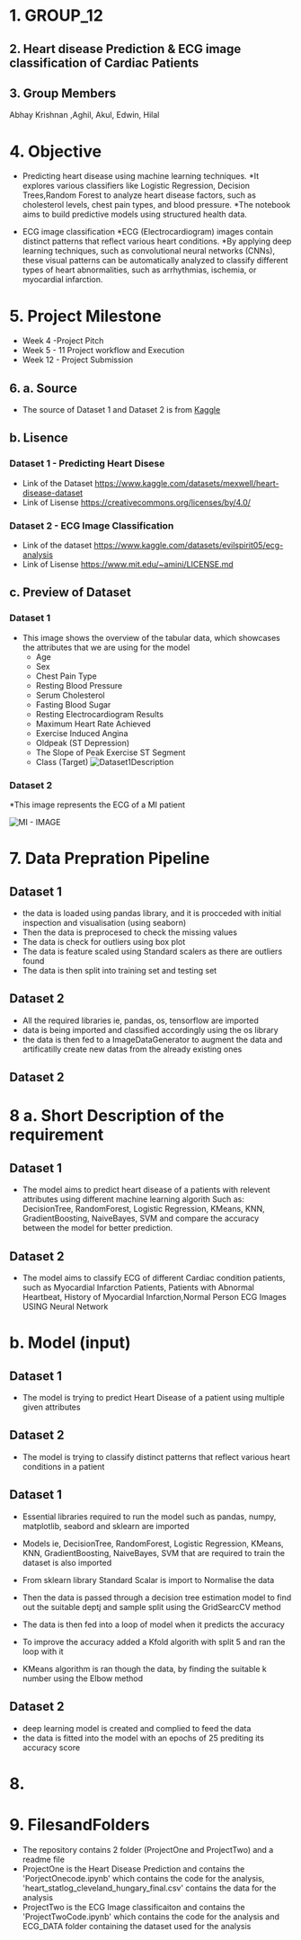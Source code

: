 # 1. GROUP_12

## 2. Heart disease Prediction & ECG image classification of Cardiac Patients

## 3. Group Members
Abhay Krishnan ,Aghil, Akul, Edwin, Hilal

# 4. Objective
* Predicting heart disease using machine learning techniques.
    *It explores various classifiers like Logistic Regression, Decision Trees,Random Forest to analyze heart disease factors, such as cholesterol levels, chest pain types, and blood pressure. 
    *The notebook aims to build predictive models using structured health data.

* ECG image classification
    *ECG (Electrocardiogram) images contain distinct patterns that reflect various heart conditions. 
    *By applying deep learning techniques, such as convolutional neural networks (CNNs), these visual patterns can be automatically analyzed to classify different types of heart abnormalities, such as arrhythmias, ischemia, or myocardial infarction. 

# 5. Project Milestone
*   Week 4 -Project Pitch
*   Week 5 - 11 Project workflow and Execution
*   Week 12 - Project Submission

## 6. a. Source
* The source of Dataset 1 and Dataset 2 is from [Kaggle](https://www.kaggle.com/)

## b. Lisence
### Dataset 1 - Predicting Heart Disese
* Link of the Dataset https://www.kaggle.com/datasets/mexwell/heart-disease-dataset
* Link of Lisense https://creativecommons.org/licenses/by/4.0/

### Dataset 2 - ECG Image Classification
* Link of the dataset https://www.kaggle.com/datasets/evilspirit05/ecg-analysis
* Link of Lisense https://www.mit.edu/~amini/LICENSE.md

## c. Preview of Dataset

### Dataset 1
* This image shows the overview of the tabular data, which showcases the attributes that we are using for the model
    - Age
    - Sex
    - Chest Pain Type
    - Resting Blood Pressure 
    - Serum Cholesterol 
    - Fasting Blood Sugar
    - Resting Electrocardiogram Results 
    - Maximum Heart Rate Achieved 
    - Exercise Induced Angina
    - Oldpeak (ST Depression)
    - The Slope of Peak Exercise ST Segment
    - Class (Target)​
![Dataset1Description](https://github.com/user-attachments/assets/1e119828-043f-4f21-af0e-f475a31b4550)
### Dataset 2 

*This image represents the ECG of a MI patient

![MI - IMAGE](https://github.com/user-attachments/assets/f8f64f06-6716-400a-9fcc-bead43c8da47)

# 7. Data Prepration Pipeline
## Dataset 1
*   the data is loaded using pandas library, and it is procceded with initial inspection and visualisation (using seaborn)
*   Then the data is preprocesed to check the missing values 
*   The data is check for outliers using box plot
*   The data is feature scaled using Standard scalers as there are outliers found
*   The data is then split into training set and testing set

## Dataset 2
*   All the required libraries ie, pandas, os, tensorflow are imported
*   data is being imported and classified accordingly using the os library
*   the data is then fed to a ImageDataGenerator to augment the data and artificatilly create new datas from the already existing ones

## Dataset 2

# 8 a. Short Description of the requirement
## Dataset 1 
*   The model aims to predict heart disease of a patients with relevent attributes using different machine learning algorith Such as: DecisionTree, RandomForest, Logistic Regression, KMeans, KNN, GradientBoosting, NaiveBayes, SVM and compare the accuracy between the model for better prediction.

## Dataset 2 
*   The model aims to classify ECG of different Cardiac condition patients, such as Myocardial Infarction Patients​, Patients with Abnormal Heartbeat​, History of Myocardial Infarction​,Normal Person ECG Images​ USING Neural Network

# b. Model (input)
## Dataset 1 
*   The model is trying to predict Heart Disease of a patient using multiple given attributes

## Dataset 2
*   The model is trying to classify distinct patterns that reflect various heart conditions in a patient 


## Dataset 1
*   Essential libraries required to run the model such as  pandas, numpy, matplotlib, seabord and sklearn are imported
*   Models ie, DecisionTree, RandomForest, Logistic Regression, KMeans, KNN, GradientBoosting, NaiveBayes, SVM that are required to train the dataset is also imported
*   From sklearn library Standard Scalar is import to Normalise the data


*   Then the data is passed through a decision tree estimation model to find out the suitable deptj and sample split using the GridSearcCV method
*   The data is then fed into a loop of model when it predicts the accuracy
*   To improve the accuracy added a Kfold algorith with split 5 and ran the loop with it
*   KMeans algorithm is ran though the data, by finding the suitable k number using the Elbow method

## Dataset 2

*   deep learning model is created and complied to feed the data
*   the data is fitted into the model with an epochs of 25 prediting its accuracy score

#   8.

# 9. FilesandFolders
*   The repository contains 2 folder (ProjectOne and ProjectTwo) and a readme file
*   ProjectOne is the Heart Disease Prediction and contains the 'PorjectOnecode.ipynb' which contains the code for the analysis, 'heart_statlog_cleveland_hungary_final.csv' contains the data for the analysis
*   ProjectTwo is the ECG Image classificaiton and contains the 'ProjectTwoCode.ipynb' which contains the code for the analysis and ECG_DATA folder containing the dataset used for the analysis
